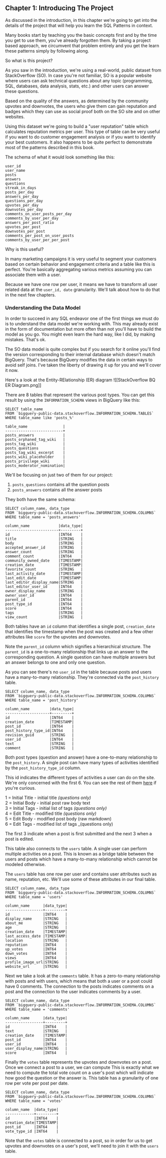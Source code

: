 ## Chapter 1: Introducing The Project
As discussed in the introduction, in this chapter we're going to get into the details of the project that will help you learn the SQL Patterns in context. 

Many books start by teaching you the basic concepts first and by the time you get to use them, you've already forgotten them. By taking a project based approach, we circumvent that problem entirely and you get the learn these patterns simply by following along.

So what is this project?

As you saw in the introduction, we're using a real-world, public dataset from StackOverflow (SO). In case you're not familiar, SO is a popular website where users can ask technical questions about any topic (programming, SQL, databases, data analysis, stats, etc.) and other users can answer these questions.

Based on the quality of the answers, as determined by the community upvotes and downvotes, the users who give them can gain reputation and badges which they can use  as social proof both on the SO site and on other websites.

Using this dataset we're going to build a "user reputation" table which calculates reputation metrics per user. This type of table can be very useful if you want to do customer engagement analysis or if you want to identify your best customers. It also happens to be quite perfect to demonstrate most of the patterns described in this book.

The schema of what it would look something like this:
```
user_id
user_name
posts
answers
questions
streak_in_days
posts_per_day
answers_per_day
questions_per_day
upvotes_per_day
downvotes_per_day
comments_on_user_posts_per_day
comments_by_user_per_day
answers_per_post_ratio
upvotes_per_post
downvotes_per_post
comments_per_post_on_user_posts
comments_by_user_per_per_post
```

Why is this useful?

In many marketing campaigns it is very useful to segment your customers based on certain behavior and engagement criteria and a table like this is perfect. You're basically aggregating various metrics assuming you can associate them with a user.

Because we have one row per user, it means we have to transform all user related data at the `user_id, date`  granularity. We'll talk about how to do that in the next few chapters.

### Understanding the Data Model
In order to succeed in any SQL endeavor one of the first things we must do is to understand the data model we're working with. This may already exist in the form of documentation but more often than not you'll have to build the model as you go. You might even learn the hard way, like I did, by making mistakes. That's ok.

The SO data model is quite complex but if you search for it online you'll find the version corresponding to their internal database which doesn't match BigQuery. That's because BigQuery modifies the data in certain ways to avoid self joins. I've taken the liberty of drawing it up for you and we'll cover it now.

Here's a look at the Entity-RElationship (ER) diagram
![[StackOverflow BQ ER Diagram.png]]

There are 8 tables that represent the various post types. You can get this result by using the `INFORMATION_SCHEMA` views in BigQuery like this:
```
SELECT table_name
FROM `bigquery-public-data.stackoverflow.INFORMATION_SCHEMA.TABLES`
WHERE table_name like 'posts_%'

table_name                |
--------------------------+
posts_answers             |
posts_orphaned_tag_wiki   |
posts_tag_wiki            |
posts_questions           |
posts_tag_wiki_excerpt    |
posts_wiki_placeholder    |
posts_privilege_wiki      |
posts_moderator_nomination|
```

We'll be focusing on just two of them for our project:
1. `posts_questions` contains all the question posts
2. `posts_answers` contains all the answer posts

They both have the same schema:
```
SELECT column_name, data_type
FROM `bigquery-public-data.stackoverflow.INFORMATION_SCHEMA.COLUMNS`
WHERE table_name = 'posts_answers'

column_name             |data_type|
------------------------+---------+
id                      |INT64    |
title                   |STRING   |
body                    |STRING   |
accepted_answer_id      |STRING   |
answer_count            |STRING   |
comment_count           |INT64    |
community_owned_date    |TIMESTAMP|
creation_date           |TIMESTAMP|
favorite_count          |STRING   |
last_activity_date      |TIMESTAMP|
last_edit_date          |TIMESTAMP|
last_editor_display_name|STRING   |
last_editor_user_id     |INT64    |
owner_display_name      |STRING   |
owner_user_id           |INT64    |
parent_id               |INT64    |
post_type_id            |INT64    |
score                   |INT64    |
tags                    |STRING   |
view_count              |STRING   |
```

Both tables have an `id` column that identifies a single post, `creation_date` that identifies the timestamp when the post was created and a few other attributes like `score` for the upvotes and downvotes. 

Note the `parent_id` column which signifies a hierarchical structure. The `parent_id` is a one-to-many relationship that links up an answer to the corresponding question. A single question can have multiple answers but an answer belongs to one and only one question.

As you can see there's no `user_id` in the table because posts and users have a many-to-many relationship. They're connected via the `post_history` table.
```
SELECT column_name, data_type
FROM `bigquery-public-data.stackoverflow.INFORMATION_SCHEMA.COLUMNS`
WHERE table_name = 'post_history'

column_name         |data_type|
--------------------+---------+
id                  |INT64    |
creation_date       |TIMESTAMP|
post_id             |INT64    |
post_history_type_id|INT64    |
revision_guid       |STRING   |
user_id             |INT64    |
text                |STRING   |
comment             |STRING   |
```

Both post types (question and answer) have a one-to-many relationship to the `post_history`. A single post can have many types of activities identified by the `post_history_type_id` column. 

This id indicates the different types of activities a user can do on the site. We're only concerned with the first 6. You can see the rest of them [here](https://meta.stackexchange.com/questions/2677/database-schema-documentation-for-the-public-data-dump-and-sede/2678#2678) if you're curious.

1 = Initial Title - initial title _(questions only)_  
2 = Initial Body - initial post raw body text  
3 = Initial Tags - initial list of tags _(questions only)_  
4 = Edit Title - modified title _(questions only)_  
5 = Edit Body - modified post body (raw markdown)  
6 = Edit Tags - modified list of tags _(questions only)

The first 3 indicate when a post is first submitted and the next 3 when a post is edited.

This table also connects to the `users` table. A single user can perform multiple activities on a post. This is known as a bridge table between the users and posts which have a many-to-many relationship which cannot be modeled otherwise.

The `users` table has one row per user and contains user attributes such as name, reputation, etc. We'll use some of these attributes in our final table.
```
SELECT column_name, data_type
FROM `bigquery-public-data.stackoverflow.INFORMATION_SCHEMA.COLUMNS`
WHERE table_name = 'users'

column_name      |data_type|
-----------------+---------+
id               |INT64    |
display_name     |STRING   |
about_me         |STRING   |
age              |STRING   |
creation_date    |TIMESTAMP|
last_access_date |TIMESTAMP|
location         |STRING   |
reputation       |INT64    |
up_votes         |INT64    |
down_votes       |INT64    |
views            |INT64    |
profile_image_url|STRING   |
website_url      |STRING   |
```

Next we take a look at the `comments` table. It has a zero-to-many relationship with posts and with users, which means that both a user or a post could have 0 comments. The connection to the posts indicates comments on a post and the connection to the user indicates comments by a user.

```
SELECT column_name, data_type
FROM `bigquery-public-data.stackoverflow.INFORMATION_SCHEMA.COLUMNS`
WHERE table_name = 'comments'

column_name      |data_type|
-----------------+---------+
id               |INT64    |
text             |STRING   |
creation_date    |TIMESTAMP|
post_id          |INT64    |
user_id          |INT64    |
user_display_name|STRING   |
score            |INT64    |
```

Finally the `votes` table represents the upvotes and downvotes on a post. Once we connect a post to a user, we can compute This is exactly what we need to compute the total vote count on a user's post which will indicate how good the question or the answer is. This table has a granularity of one row per vote per post per date.

```
SELECT column_name, data_type
FROM `bigquery-public-data.stackoverflow.INFORMATION_SCHEMA.COLUMNS`
WHERE table_name = 'votes'

column_name  |data_type|
-------------+---------+
id           |INT64    |
creation_date|TIMESTAMP|
post_id      |INT64    |
vote_type_id |INT64    |
```

Note that the `votes` table is connected to a post, so in order for us to get upvotes and downvotes on a user's post, we'll need to join it with the `users` table.